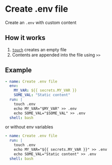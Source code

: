 # Create .env file

Create an `.env` with custom content

## How it works

1. [`touch`](https://linux.die.net/man/1/touch) creates an empty file
2. Contents are appended into the file using `>>`

## Example

```yaml
- name: Create .env file
  env:
    MY_VAR: ${{ secrets.MY_VAR }}
    SOME_VAL: "Static content"
  run: |
    touch .env
    echo MY_VAR="$MY_VAR" >> .env
    echo SOME_VAL="$SOME_VAL" >> .env
  shell: bash
```

or without env variables

```yaml
- name: Create .env file
  run: |
    touch .env
    echo MY_VAR="${{ secrets.MY_VAR }}" >> .env
    echo SOME_VAL="Static content" >> .env
  shell: bash
```
